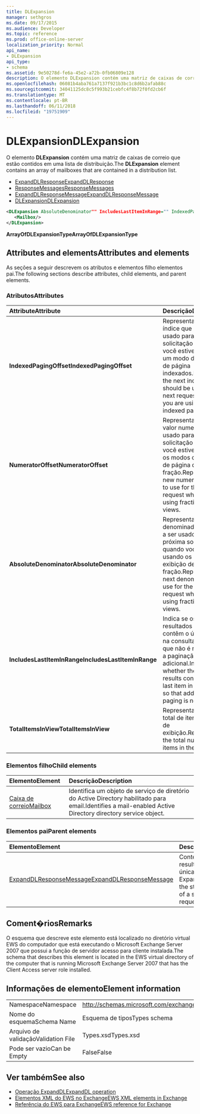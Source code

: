 ```yaml
---
title: DLExpansion
manager: sethgros
ms.date: 09/17/2015
ms.audience: Developer
ms.topic: reference
ms.prod: office-online-server
localization_priority: Normal
api_name:
- DLExpansion
api_type:
- schema
ms.assetid: 9e50278d-fe6a-45e2-a72b-0fb06809e128
description: O elemento DLExpansion contém uma matriz de caixas de correio que estão contidos em uma lista de distribuição.
ms.openlocfilehash: 06081b4aba761a7137f921b3bc1c8d6b2afab88c
ms.sourcegitcommit: 34041125dc8c5f993b21cebfc4f8b72f0fd2cb6f
ms.translationtype: MT
ms.contentlocale: pt-BR
ms.lasthandoff: 06/11/2018
ms.locfileid: "19751909"
---
```

# <a name="dlexpansion"></a><span data-ttu-id="079eb-103">DLExpansion</span><span class="sxs-lookup"><span data-stu-id="079eb-103">DLExpansion</span></span>

<span data-ttu-id="079eb-104">O elemento **DLExpansion** contém uma matriz de caixas de correio que estão contidos em uma lista de distribuição.</span><span class="sxs-lookup"><span data-stu-id="079eb-104">The **DLExpansion** element contains an array of mailboxes that are contained in a distribution list.</span></span> 
  
- [<span data-ttu-id="079eb-105">ExpandDLResponse</span><span class="sxs-lookup"><span data-stu-id="079eb-105">ExpandDLResponse</span></span>](expanddlresponse.md) 
- [<span data-ttu-id="079eb-106">ResponseMessages</span><span class="sxs-lookup"><span data-stu-id="079eb-106">ResponseMessages</span></span>](responsemessages.md) 
- [<span data-ttu-id="079eb-107">ExpandDLResponseMessage</span><span class="sxs-lookup"><span data-stu-id="079eb-107">ExpandDLResponseMessage</span></span>](expanddlresponsemessage.md)
- [<span data-ttu-id="079eb-108">DLExpansion</span><span class="sxs-lookup"><span data-stu-id="079eb-108">DLExpansion</span></span>](dlexpansion.md)
  
```xml
<DLExpansion AbsoluteDenominator"" IncludesLastItemInRange="" IndexedPagingOffset="" NumeratorOffset="" TotalItemsInView="">
   <Mailbox/>
</DLExpansion>
```

 <span data-ttu-id="079eb-109">**ArrayOfDLExpansionType**</span><span class="sxs-lookup"><span data-stu-id="079eb-109">**ArrayOfDLExpansionType**</span></span>
## <a name="attributes-and-elements"></a><span data-ttu-id="079eb-110">Attributes and elements</span><span class="sxs-lookup"><span data-stu-id="079eb-110">Attributes and elements</span></span>

<span data-ttu-id="079eb-111">As seções a seguir descrevem os atributos e elementos filho elementos pai.</span><span class="sxs-lookup"><span data-stu-id="079eb-111">The following sections describe attributes, child elements, and parent elements.</span></span>
  
### <a name="attributes"></a><span data-ttu-id="079eb-112">Atributos</span><span class="sxs-lookup"><span data-stu-id="079eb-112">Attributes</span></span>

|<span data-ttu-id="079eb-113">**Attribute**</span><span class="sxs-lookup"><span data-stu-id="079eb-113">**Attribute**</span></span>|<span data-ttu-id="079eb-114">**Descrição**</span><span class="sxs-lookup"><span data-stu-id="079eb-114">**Description**</span></span>|
|:-----|:-----|
|<span data-ttu-id="079eb-115">**IndexedPagingOffset**</span><span class="sxs-lookup"><span data-stu-id="079eb-115">**IndexedPagingOffset**</span></span> <br/> |<span data-ttu-id="079eb-116">Representa o próximo índice que deve ser usado para a próxima solicitação quando você estiver usando um modo de exibição de página indexados.</span><span class="sxs-lookup"><span data-stu-id="079eb-116">Represents the next index that should be used for the next request when you are using an indexed page view.</span></span>  <br/> |
|<span data-ttu-id="079eb-117">**NumeratorOffset**</span><span class="sxs-lookup"><span data-stu-id="079eb-117">**NumeratorOffset**</span></span> <br/> |<span data-ttu-id="079eb-118">Representa o novo valor numerador a ser usado para a próxima solicitação quando você estiver usando os modos de exibição de página de fração.</span><span class="sxs-lookup"><span data-stu-id="079eb-118">Represents the new numerator value to use for the next request when you are using fraction page views.</span></span>  <br/> |
|<span data-ttu-id="079eb-119">**AbsoluteDenominator**</span><span class="sxs-lookup"><span data-stu-id="079eb-119">**AbsoluteDenominator**</span></span> <br/> |<span data-ttu-id="079eb-120">Representa o denominador próximo a ser usado para a próxima solicitação quando você estiver usando os modos de exibição de página de fração.</span><span class="sxs-lookup"><span data-stu-id="079eb-120">Represents the next denominator to use for the next request when you are using fraction page views.</span></span>  <br/> |
|<span data-ttu-id="079eb-121">**IncludesLastItemInRange**</span><span class="sxs-lookup"><span data-stu-id="079eb-121">**IncludesLastItemInRange**</span></span> <br/> |<span data-ttu-id="079eb-122">Indica se os resultados atuais contêm o último item na consulta de forma que não é necessária a paginação adicional.</span><span class="sxs-lookup"><span data-stu-id="079eb-122">Indicates whether the current results contain the last item in the query so that additional paging is not needed.</span></span>  <br/> |
|<span data-ttu-id="079eb-123">**TotalItemsInView**</span><span class="sxs-lookup"><span data-stu-id="079eb-123">**TotalItemsInView**</span></span> <br/> |<span data-ttu-id="079eb-124">Representa o número total de itens no modo de exibição.</span><span class="sxs-lookup"><span data-stu-id="079eb-124">Represents the total number of items in the view.</span></span>  <br/> |
   
### <a name="child-elements"></a><span data-ttu-id="079eb-125">Elementos filho</span><span class="sxs-lookup"><span data-stu-id="079eb-125">Child elements</span></span>

|<span data-ttu-id="079eb-126">**Elemento**</span><span class="sxs-lookup"><span data-stu-id="079eb-126">**Element**</span></span>|<span data-ttu-id="079eb-127">**Descrição**</span><span class="sxs-lookup"><span data-stu-id="079eb-127">**Description**</span></span>|
|:-----|:-----|
|[<span data-ttu-id="079eb-128">Caixa de correio</span><span class="sxs-lookup"><span data-stu-id="079eb-128">Mailbox</span></span>](mailbox.md) <br/> |<span data-ttu-id="079eb-129">Identifica um objeto de serviço de diretório do Active Directory habilitado para email.</span><span class="sxs-lookup"><span data-stu-id="079eb-129">Identifies a mail-enabled Active Directory directory service object.</span></span>  <br/> |
   
### <a name="parent-elements"></a><span data-ttu-id="079eb-130">Elementos pai</span><span class="sxs-lookup"><span data-stu-id="079eb-130">Parent elements</span></span>

|<span data-ttu-id="079eb-131">**Elemento**</span><span class="sxs-lookup"><span data-stu-id="079eb-131">**Element**</span></span>|<span data-ttu-id="079eb-132">**Descrição**</span><span class="sxs-lookup"><span data-stu-id="079eb-132">**Description**</span></span>|
|:-----|:-----|
|[<span data-ttu-id="079eb-133">ExpandDLResponseMessage</span><span class="sxs-lookup"><span data-stu-id="079eb-133">ExpandDLResponseMessage</span></span>](expanddlresponsemessage.md) <br/> |<span data-ttu-id="079eb-134">Contém o status e o resultado de uma única solicitação ExpandDL.</span><span class="sxs-lookup"><span data-stu-id="079eb-134">Contains the status and result of a single ExpandDL request.</span></span>  <br/> |
   
## <a name="remarks"></a><span data-ttu-id="079eb-135">Coment�rios</span><span class="sxs-lookup"><span data-stu-id="079eb-135">Remarks</span></span>

<span data-ttu-id="079eb-136">O esquema que descreve este elemento está localizado no diretório virtual EWS do computador que está executando o Microsoft Exchange Server 2007 que possui a função de servidor acesso para cliente instalada.</span><span class="sxs-lookup"><span data-stu-id="079eb-136">The schema that describes this element is located in the EWS virtual directory of the computer that is running Microsoft Exchange Server 2007 that has the Client Access server role installed.</span></span>
  
## <a name="element-information"></a><span data-ttu-id="079eb-137">Informações de elemento</span><span class="sxs-lookup"><span data-stu-id="079eb-137">Element information</span></span>

|||
|:-----|:-----|
|<span data-ttu-id="079eb-138">Namespace</span><span class="sxs-lookup"><span data-stu-id="079eb-138">Namespace</span></span>  <br/> |http://schemas.microsoft.com/exchange/services/2006/types  <br/> |
|<span data-ttu-id="079eb-139">Nome do esquema</span><span class="sxs-lookup"><span data-stu-id="079eb-139">Schema Name</span></span>  <br/> |<span data-ttu-id="079eb-140">Esquema de tipos</span><span class="sxs-lookup"><span data-stu-id="079eb-140">Types schema</span></span>  <br/> |
|<span data-ttu-id="079eb-141">Arquivo de validação</span><span class="sxs-lookup"><span data-stu-id="079eb-141">Validation File</span></span>  <br/> |<span data-ttu-id="079eb-142">Types.xsd</span><span class="sxs-lookup"><span data-stu-id="079eb-142">Types.xsd</span></span>  <br/> |
|<span data-ttu-id="079eb-143">Pode ser vazio</span><span class="sxs-lookup"><span data-stu-id="079eb-143">Can be Empty</span></span>  <br/> |<span data-ttu-id="079eb-144">False</span><span class="sxs-lookup"><span data-stu-id="079eb-144">False</span></span>  <br/> |
   
## <a name="see-also"></a><span data-ttu-id="079eb-145">Ver também</span><span class="sxs-lookup"><span data-stu-id="079eb-145">See also</span></span>

- [<span data-ttu-id="079eb-146">Operação ExpandDL</span><span class="sxs-lookup"><span data-stu-id="079eb-146">ExpandDL operation</span></span>](expanddl-operation.md)
- [<span data-ttu-id="079eb-147">Elementos XML do EWS no Exchange</span><span class="sxs-lookup"><span data-stu-id="079eb-147">EWS XML elements in Exchange</span></span>](ews-xml-elements-in-exchange.md) 
- [<span data-ttu-id="079eb-148">Referência do EWS para Exchange</span><span class="sxs-lookup"><span data-stu-id="079eb-148">EWS reference for Exchange</span></span>](ews-reference-for-exchange.md)

